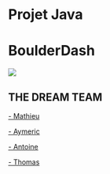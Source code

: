 
# Projet Java
# BoulderDash


![]({{site.baseurl}}/https://gamefaqs.akamaized.net/box/0/2/1/2021_front.jpg)


## THE DREAM TEAM

[- Mathieu](https://www.facebook.com/search/top/?q=mathieu%20brisset)

[- Aymeric](https://www.facebook.com/aymeric.lemoine.5)

[- Antoine](https://www.facebook.com/antoine.robert.1610)

[- Thomas](https://www.facebook.com/thomas.buet.5)

